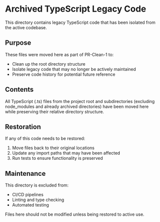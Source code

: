 # Archived TypeScript Legacy Code

This directory contains legacy TypeScript code that has been isolated from the active codebase.

## Purpose

These files were moved here as part of PR-Clean-1 to:

- Clean up the root directory structure
- Isolate legacy code that may no longer be actively maintained
- Preserve code history for potential future reference

## Contents

All TypeScript (.ts) files from the project root and subdirectories (excluding node_modules and already archived directories) have been moved here while preserving their relative directory structure.

## Restoration

If any of this code needs to be restored:

1. Move files back to their original locations
2. Update any import paths that may have been affected
3. Run tests to ensure functionality is preserved

## Maintenance

This directory is excluded from:

- CI/CD pipelines
- Linting and type checking
- Automated testing

Files here should not be modified unless being restored to active use.
